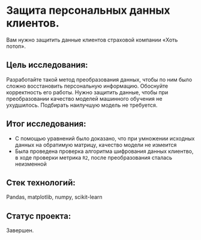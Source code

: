 # Защита персональных данных клиентов.

Вам нужно защитить данные клиентов страховой компании «Хоть потоп». 

## Цель исследования:

Разработайте такой метод преобразования данных, чтобы по ним было сложно восстановить персональную информацию. Обоснуйте корректность его работы.
Нужно защитить данные, чтобы при преобразовании качество моделей машинного обучения не ухудшилось. Подбирать наилучшую модель не требуется.

## Итог исследования:
- С помощью уравнений было доказано, что при умножении исходных данных на обратимую матрицу, качество модели не измеится
- Была проведена проверка алгоритма шифрования данных клиентво, в ходе проверки метрика `R2`, после преобразования сталась неизменной

## Стек технологий:

Pandas, matplotlib, numpy, scikit-learn

## Статус проекта:

Завершен.

